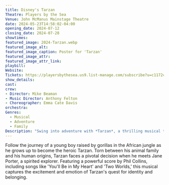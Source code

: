 ```yaml
---
title: Disney's Tarzan
Theatre: Players by the Sea
Venue: John McManus Mainstage Theatre
date: 2024-05-23T14:58:02-04:00
opening_date: 2024-07-12
closing_date: 2024-07-28
showtimes:
featured_image: 2024-Tarzan.webp
featured_image_alt: 
featured_image_caption: Poster for 'Tarzan'
featured_image_attr: 
featured_image_attr_link: 
playbill:
Website: 
Tickets: https://playersbythesea.us9.list-manage.com/subscribe?u=c1172c31252c4798ff9af7878&id=17ac2a0a7f
show_details: 
cast:
crew:
- Director: Mike Beaman
- Music Director: Anthony Felton
- Choreographer: Emma Cate Davis
orchestra:
Genres:
  - Musical
  - Adventure
  - Family
Description: "Swing into adventure with *Tarzan*, a thrilling musical that brings the beloved Disney animated film to life with heart-pounding music and breathtaking visuals."
---
```

Follow the journey of a young boy raised by gorillas in the African jungle as he grows up to become the heroic Tarzan. Torn between his animal family and his human origins, Tarzan faces a pivotal decision when he meets Jane Porter, a spirited explorer. Featuring a powerful score by Phil Collins, including songs like 'You'll Be in My Heart' and 'Two Worlds,' this musical captures the excitement and emotion of Tarzan's quest for identity and belonging.